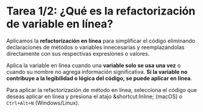 # Tarea 1/2: ¿Qué es la refactorización de variable en línea?

Aplicamos la **refactorización en línea** para simplificar el código eliminando declaraciones de métodos o variables innecesarias y reemplazándolas directamente con sus respectivas expresiones o valores.

Aplica la variable en línea cuando una **variable solo se usa una vez** o cuando su nombre no agrega información significativa. **Si la variable no contribuye a la legibilidad o lógica del código, se puede aplicar en línea**.

Para aplicar la refactorización de método en línea, selecciona el código que deseas aplicar en línea y presiona el atajo &shortcut:Inline; (macOS) o `Ctrl+Alt+N` (Windows/Linux).